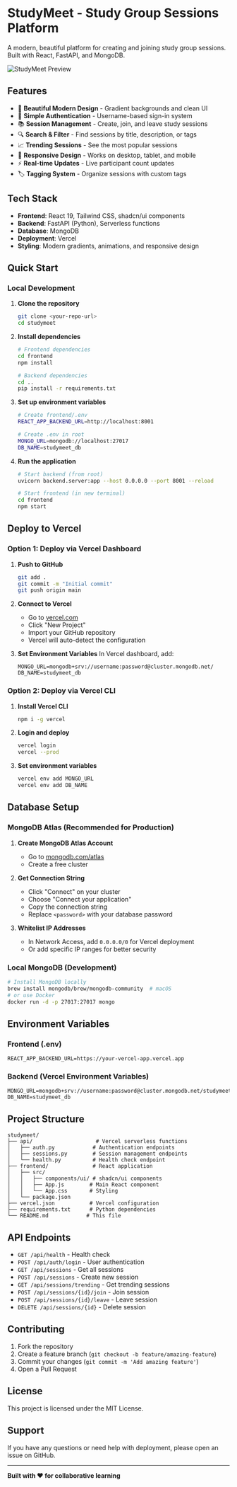 # StudyMeet - Study Group Sessions Platform

A modern, beautiful platform for creating and joining study group sessions. Built with React, FastAPI, and MongoDB.

![StudyMeet Preview](https://studymeet.preview.emergentagent.com)

## Features

- 🎨 **Beautiful Modern Design** - Gradient backgrounds and clean UI
- 👤 **Simple Authentication** - Username-based sign-in system
- 📚 **Session Management** - Create, join, and leave study sessions
- 🔍 **Search & Filter** - Find sessions by title, description, or tags
- 📈 **Trending Sessions** - See the most popular sessions
- 📱 **Responsive Design** - Works on desktop, tablet, and mobile
- ⚡ **Real-time Updates** - Live participant count updates
- 🏷️ **Tagging System** - Organize sessions with custom tags

## Tech Stack

- **Frontend**: React 19, Tailwind CSS, shadcn/ui components
- **Backend**: FastAPI (Python), Serverless functions
- **Database**: MongoDB
- **Deployment**: Vercel
- **Styling**: Modern gradients, animations, and responsive design

## Quick Start

### Local Development

1. **Clone the repository**
   ```bash
   git clone <your-repo-url>
   cd studymeet
   ```

2. **Install dependencies**
   ```bash
   # Frontend dependencies
   cd frontend
   npm install
   
   # Backend dependencies  
   cd ..
   pip install -r requirements.txt
   ```

3. **Set up environment variables**
   ```bash
   # Create frontend/.env
   REACT_APP_BACKEND_URL=http://localhost:8001
   
   # Create .env in root
   MONGO_URL=mongodb://localhost:27017
   DB_NAME=studymeet_db
   ```

4. **Run the application**
   ```bash
   # Start backend (from root)
   uvicorn backend.server:app --host 0.0.0.0 --port 8001 --reload
   
   # Start frontend (in new terminal)
   cd frontend
   npm start
   ```

## Deploy to Vercel

### Option 1: Deploy via Vercel Dashboard

1. **Push to GitHub**
   ```bash
   git add .
   git commit -m "Initial commit"
   git push origin main
   ```

2. **Connect to Vercel**
   - Go to [vercel.com](https://vercel.com)
   - Click "New Project"
   - Import your GitHub repository
   - Vercel will auto-detect the configuration

3. **Set Environment Variables**
   In Vercel dashboard, add:
   ```
   MONGO_URL=mongodb+srv://username:password@cluster.mongodb.net/
   DB_NAME=studymeet_db
   ```

### Option 2: Deploy via Vercel CLI

1. **Install Vercel CLI**
   ```bash
   npm i -g vercel
   ```

2. **Login and deploy**
   ```bash
   vercel login
   vercel --prod
   ```

3. **Set environment variables**
   ```bash
   vercel env add MONGO_URL
   vercel env add DB_NAME
   ```

## Database Setup

### MongoDB Atlas (Recommended for Production)

1. **Create MongoDB Atlas Account**
   - Go to [mongodb.com/atlas](https://mongodb.com/atlas)
   - Create a free cluster

2. **Get Connection String**
   - Click "Connect" on your cluster
   - Choose "Connect your application"
   - Copy the connection string
   - Replace `<password>` with your database password

3. **Whitelist IP Addresses**
   - In Network Access, add `0.0.0.0/0` for Vercel deployment
   - Or add specific IP ranges for better security

### Local MongoDB (Development)

```bash
# Install MongoDB locally
brew install mongodb/brew/mongodb-community  # macOS
# or use Docker
docker run -d -p 27017:27017 mongo
```

## Environment Variables

### Frontend (.env)
```env
REACT_APP_BACKEND_URL=https://your-vercel-app.vercel.app
```

### Backend (Vercel Environment Variables)
```env
MONGO_URL=mongodb+srv://username:password@cluster.mongodb.net/studymeet_db
DB_NAME=studymeet_db
```

## Project Structure

```
studymeet/
├── api/                    # Vercel serverless functions
│   ├── auth.py            # Authentication endpoints
│   ├── sessions.py        # Session management endpoints
│   └── health.py          # Health check endpoint
├── frontend/              # React application
│   ├── src/
│   │   ├── components/ui/ # shadcn/ui components
│   │   ├── App.js        # Main React component
│   │   └── App.css       # Styling
│   └── package.json
├── vercel.json           # Vercel configuration
├── requirements.txt      # Python dependencies
└── README.md            # This file
```

## API Endpoints

- `GET /api/health` - Health check
- `POST /api/auth/login` - User authentication
- `GET /api/sessions` - Get all sessions
- `POST /api/sessions` - Create new session
- `GET /api/sessions/trending` - Get trending sessions
- `POST /api/sessions/{id}/join` - Join session
- `POST /api/sessions/{id}/leave` - Leave session
- `DELETE /api/sessions/{id}` - Delete session

## Contributing

1. Fork the repository
2. Create a feature branch (`git checkout -b feature/amazing-feature`)
3. Commit your changes (`git commit -m 'Add amazing feature'`)
4. Open a Pull Request

## License

This project is licensed under the MIT License.

## Support

If you have any questions or need help with deployment, please open an issue on GitHub.

---

**Built with ❤️ for collaborative learning**
